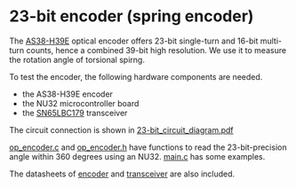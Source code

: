 # 23-bit encoder (spring encoder)

The [AS38-H39E](https://www.broadcom.com/products/motion-control-encoders/absolute-encoders/single-turn-encoders/as38-h39e-series)
optical encoder offers 23-bit single-turn and 16-bit multi-turn counts, hence a combined 39-bit high resolution.
We use it to measure the rotation angle of torsional spirng.

To test the encoder, the following hardware components are needed.

* the AS38-H39E encoder
* the NU32 microcontroller board
* the [SN65LBC179](https://www.mouser.com/ProductDetail/Texas-Instruments/SN65LBC179P/?qs=sGAEpiMZZMtk5jbcouIbS3K62zSAo8dCUewWBYHOb2w%3d) transceiver

The circuit connection is shown in [23-bit_circuit_diagram.pdf](23-bit_circuit_diagram.pdf)

[op_encoder.c](op_encoder.c) and [op_encoder.h](op_encoder.h) have functions to read the 23-bit-precision angle within 360 degrees using an NU32.
[main.c](main.c) has some examples.

The datasheets of [encoder](encoder_datasheet.pdf) and [transceiver](transceiver_datasheet.pdf) are also included.
